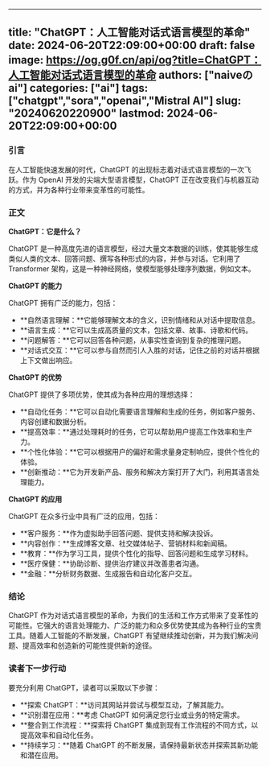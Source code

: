 
---
title: "ChatGPT：人工智能对话式语言模型的革命"
date: 2024-06-20T22:09:00+00:00
draft: false
image: https://og.g0f.cn/api/og?title=ChatGPT：人工智能对话式语言模型的革命
authors: ["naiveのai"]
categories: ["ai"]
tags: ["chatgpt","sora","openai","Mistral AI"]
slug: "20240620220900"
lastmod: 2024-06-20T22:09:00+00:00
---
### 引言

在人工智能快速发展的时代，ChatGPT 的出现标志着对话式语言模型的一次飞跃。作为 OpenAI 开发的尖端大型语言模型，ChatGPT 正在改变我们与机器互动的方式，并为各种行业带来变革性的可能性。

### 正文

**ChatGPT：它是什么？**

ChatGPT 是一种高度先进的语言模型，经过大量文本数据的训练，使其能够生成类似人类的文本、回答问题、撰写各种形式的内容，并参与对话。它利用了 Transformer 架构，这是一种神经网络，使模型能够处理序列数据，例如文本。

**ChatGPT 的能力**

ChatGPT 拥有广泛的能力，包括：

- **自然语言理解：**它能够理解文本的含义，识别情绪和从对话中提取信息。
- **语言生成：**它可以生成高质量的文本，包括文章、故事、诗歌和代码。
- **问题解答：**它可以回答各种问题，从事实性查询到复杂的推理问题。
- **对话式交互：**它可以参与自然而引人入胜的对话，记住之前的对话并根据上下文做出响应。

**ChatGPT 的优势**

ChatGPT 提供了多项优势，使其成为各种应用的理想选择：

- **自动化任务：**它可以自动化需要语言理解和生成的任务，例如客户服务、内容创建和数据分析。
- **提高效率：**通过处理耗时的任务，它可以帮助用户提高工作效率和生产力。
- **个性化体验：**它可以根据用户的偏好和需求量身定制响应，提供个性化的体验。
- **创新推动：**它为开发新产品、服务和解决方案打开了大门，利用其语言处理能力。

**ChatGPT 的应用**

ChatGPT 在众多行业中具有广泛的应用，包括：

- **客户服务：**作为虚拟助手回答问题、提供支持和解决投诉。
- **内容创作：**生成博客文章、社交媒体帖子、营销材料和新闻稿。
- **教育：**作为学习工具，提供个性化的指导、回答问题和生成学习材料。
- **医疗保健：**协助诊断、提供治疗建议并改善患者沟通。
- **金融：**分析财务数据、生成报告和自动化客户交互。

### 结论

ChatGPT 作为对话式语言模型的革命，为我们的生活和工作方式带来了变革性的可能性。它强大的语言处理能力、广泛的能力和众多优势使其成为各种行业的宝贵工具。随着人工智能的不断发展，ChatGPT 有望继续推动创新，并为我们解决问题、提高效率和创造新的可能性提供新的途径。

### 读者下一步行动

要充分利用 ChatGPT，读者可以采取以下步骤：

- **探索 ChatGPT：**访问其网站并尝试与模型互动，了解其能力。
- **识别潜在应用：**考虑 ChatGPT 如何满足您行业或业务的特定需求。
- **整合到工作流程：**探索将 ChatGPT 集成到现有工作流程的不同方式，以提高效率和自动化任务。
- **持续学习：**随着 ChatGPT 的不断发展，请保持最新状态并探索其新功能和潜在应用。